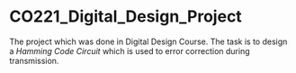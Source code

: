 # CO221_Digital_Design_Project

The project which was done in Digital Design Course.
The task is to design a *Hamming Code Circuit* which is used to error correction during transmission. 
